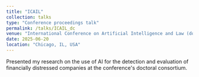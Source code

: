 ```yaml
---
title: "ICAIL"
collection: talks
type: "Conference proceedings talk"
permalink: /talks/ICAIL_dc
venue: "International Conference on Artificial Intelligence and Law (doctoral consortium)"
date: 2025-06-20
location: "Chicago, IL, USA"
---
```



Presented my research on the use of AI for the detection and evaluation of financially distressed companies at the conference's doctoral consortium.